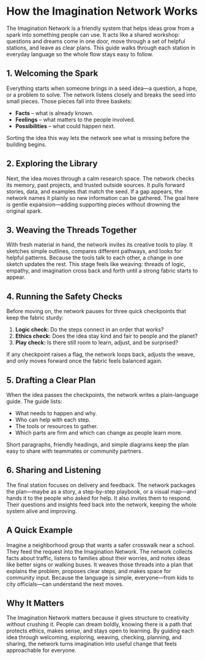 # How the Imagination Network Works

The Imagination Network is a friendly system that helps ideas grow from a spark into something people can use. It acts like a shared workshop: questions and dreams come in one door, move through a set of helpful stations, and leave as clear plans. This guide walks through each station in everyday language so the whole flow stays easy to follow.

## 1. Welcoming the Spark

Everything starts when someone brings in a seed idea—a question, a hope, or a problem to solve. The network listens closely and breaks the seed into small pieces. Those pieces fall into three baskets:

* **Facts** – what is already known.
* **Feelings** – what matters to the people involved.
* **Possibilities** – what could happen next.

Sorting the idea this way lets the network see what is missing before the building begins.

## 2. Exploring the Library

Next, the idea moves through a calm research space. The network checks its memory, past projects, and trusted outside sources. It pulls forward stories, data, and examples that match the seed. If a gap appears, the network names it plainly so new information can be gathered. The goal here is gentle expansion—adding supporting pieces without drowning the original spark.

## 3. Weaving the Threads Together

With fresh material in hand, the network invites its creative tools to play. It sketches simple outlines, compares different pathways, and looks for helpful patterns. Because the tools talk to each other, a change in one sketch updates the rest. This stage feels like weaving: threads of logic, empathy, and imagination cross back and forth until a strong fabric starts to appear.

## 4. Running the Safety Checks

Before moving on, the network pauses for three quick checkpoints that keep the fabric sturdy:

1. **Logic check:** Do the steps connect in an order that works?
2. **Ethics check:** Does the idea stay kind and fair to people and the planet?
3. **Play check:** Is there still room to learn, adjust, and be surprised?

If any checkpoint raises a flag, the network loops back, adjusts the weave, and only moves forward once the fabric feels balanced again.

## 5. Drafting a Clear Plan

When the idea passes the checkpoints, the network writes a plain-language guide. The guide lists:

* What needs to happen and why.
* Who can help with each step.
* The tools or resources to gather.
* Which parts are firm and which can change as people learn more.

Short paragraphs, friendly headings, and simple diagrams keep the plan easy to share with teammates or community partners.

## 6. Sharing and Listening

The final station focuses on delivery and feedback. The network packages the plan—maybe as a story, a step-by-step playbook, or a visual map—and hands it to the people who asked for help. It also invites them to respond. Their questions and insights feed back into the network, keeping the whole system alive and improving.

## A Quick Example

Imagine a neighborhood group that wants a safer crosswalk near a school. They feed the request into the Imagination Network. The network collects facts about traffic, listens to families about their worries, and notes ideas like better signs or walking buses. It weaves those threads into a plan that explains the problem, proposes clear steps, and makes space for community input. Because the language is simple, everyone—from kids to city officials—can understand the next moves.

## Why It Matters

The Imagination Network matters because it gives structure to creativity without crushing it. People can dream boldly, knowing there is a path that protects ethics, makes sense, and stays open to learning. By guiding each idea through welcoming, exploring, weaving, checking, planning, and sharing, the network turns imagination into useful change that feels approachable for everyone.
